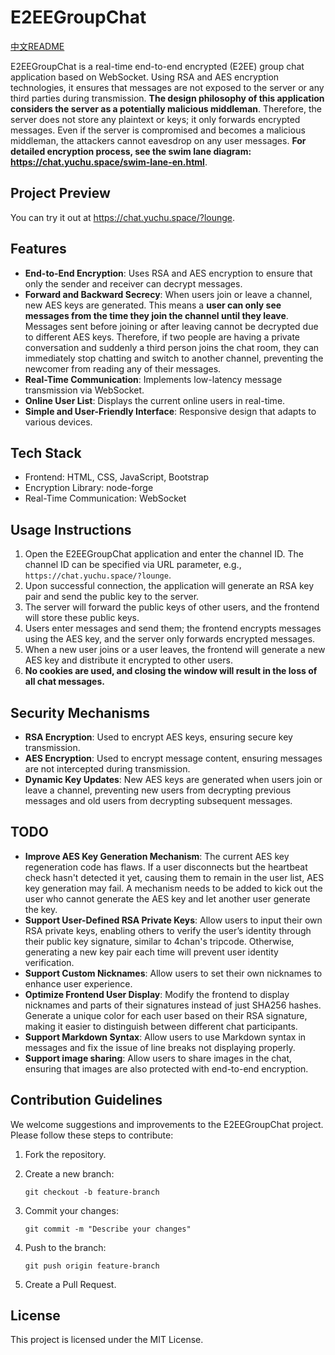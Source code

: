 #  E2EEGroupChat

[中文README](README_CN.MD) 

E2EEGroupChat is a real-time end-to-end encrypted (E2EE) group chat application based on WebSocket. Using RSA and AES encryption technologies, it ensures that messages are not exposed to the server or any third parties during transmission. **The design philosophy of this application considers the server as a potentially malicious middleman**. Therefore, the server does not store any plaintext or keys; it only forwards encrypted messages. Even if the server is compromised and becomes a malicious middleman, the attackers cannot eavesdrop on any user messages. **For detailed encryption process, see the swim lane diagram: https://chat.yuchu.space/swim-lane-en.html**.

## Project Preview

You can try it out at https://chat.yuchu.space/?lounge.

## Features

- **End-to-End Encryption**: Uses RSA and AES encryption to ensure that only the sender and receiver can decrypt messages.
- **Forward and Backward Secrecy**: When users join or leave a channel, new AES keys are generated. This means a **user can only see messages from the time they join the channel until they leave**. Messages sent before joining or after leaving cannot be decrypted due to different AES keys. Therefore, if two people are having a private conversation and suddenly a third person joins the chat room, they can immediately stop chatting and switch to another channel, preventing the newcomer from reading any of their messages.
- **Real-Time Communication**: Implements low-latency message transmission via WebSocket.
- **Online User List**: Displays the current online users in real-time.
- **Simple and User-Friendly Interface**: Responsive design that adapts to various devices.

## Tech Stack

- Frontend: HTML, CSS, JavaScript, Bootstrap
- Encryption Library: node-forge
- Real-Time Communication: WebSocket

## Usage Instructions

1. Open the E2EEGroupChat application and enter the channel ID. The channel ID can be specified via URL parameter, e.g., `https://chat.yuchu.space/?lounge`.
2. Upon successful connection, the application will generate an RSA key pair and send the public key to the server.
3. The server will forward the public keys of other users, and the frontend will store these public keys.
4. Users enter messages and send them; the frontend encrypts messages using the AES key, and the server only forwards encrypted messages.
5. When a new user joins or a user leaves, the frontend will generate a new AES key and distribute it encrypted to other users.
6. **No cookies are used, and closing the window will result in the loss of all chat messages.**

## Security Mechanisms

- **RSA Encryption**: Used to encrypt AES keys, ensuring secure key transmission.
- **AES Encryption**: Used to encrypt message content, ensuring messages are not intercepted during transmission.
- **Dynamic Key Updates**: New AES keys are generated when users join or leave a channel, preventing new users from decrypting previous messages and old users from decrypting subsequent messages.

## TODO

-  **Improve AES Key Generation Mechanism**: The current AES key regeneration code has flaws. If a user disconnects but the heartbeat check hasn't detected it yet, causing them to remain in the user list, AES key generation may fail. A mechanism needs to be added to kick out the user who cannot generate the AES key and let another user generate the key.
-  **Support User-Defined RSA Private Keys**: Allow users to input their own RSA private keys, enabling others to verify the user’s identity through their public key signature, similar to 4chan's tripcode. Otherwise, generating a new key pair each time will prevent user identity verification.
-  **Support Custom Nicknames**: Allow users to set their own nicknames to enhance user experience.
-  **Optimize Frontend User Display**: Modify the frontend to display nicknames and parts of their signatures instead of just SHA256 hashes. Generate a unique color for each user based on their RSA signature, making it easier to distinguish between different chat participants.
-  **Support Markdown Syntax**: Allow users to use Markdown syntax in messages and fix the issue of line breaks not displaying properly.
-  **Support image sharing**: Allow users to share images in the chat, ensuring that images are also protected with end-to-end encryption.

## Contribution Guidelines

We welcome suggestions and improvements to the E2EEGroupChat project. Please follow these steps to contribute:

1. Fork the repository.

2. Create a new branch:

   ```
   git checkout -b feature-branch
   ```

3. Commit your changes:

   ```
   git commit -m "Describe your changes"
   ```

4. Push to the branch:

   ```
   git push origin feature-branch
   ```

5. Create a Pull Request.

## License

This project is licensed under the MIT License.